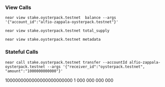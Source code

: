 ### View Calls
```shell
near view stake.oysterpack.testnet  balance --args '{"account_id":"alfio-zappala-oysterpack.testnet"}'

near view stake.oysterpack.testnet total_supply

near view stake.oysterpack.testnet metadata
```

### Stateful Calls
```shell
near call stake.oysterpack.testnet transfer --accountId alfio-zappala-oysterpack.testnet --args '{"receiver_id":"oysterpack.testnet", "amount":"1000000000000"}'
```

1000000000000000000000000
1 000 000 000 000